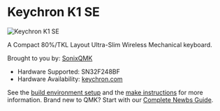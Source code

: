 # Keychron K1 SE

![Keychron K1 SE](https://cdn.shopify.com/s/files/1/0059/0630/1017/t/5/assets/keychronk1seultraslimwirelessmechanicalkeyboardlowprofileopticalgateronswitchwhitergbbacklightansilayoutmacwindows--edited-1640762143353.jpg?v=1640762145)

A Compact 80%/TKL Layout Ultra-Slim Wireless Mechanical keyboard.

Brought to you by: [SonixQMK](https://github.com/SonixQMK/qmk_firmware)

* Hardware Supported: SN32F248BF
* Hardware Availability: [keychron.com](https://www.keychron.com/)

See the [build environment setup](https://docs.qmk.fm/#/getting_started_build_tools) and the [make instructions](https://docs.qmk.fm/#/getting_started_make_guide) for more information. Brand new to QMK? Start with our [Complete Newbs Guide](https://docs.qmk.fm/#/newbs).
